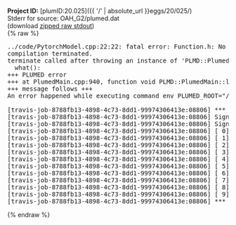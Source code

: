 **Project ID:** [plumID:20.025]({{ '/' | absolute_url }}eggs/20/025/)  
Stderr for source:  OAH_G2/plumed.dat   
(download [zipped raw stdout](plumed.dat.plumed_master.stdout.txt.zip))  
{% raw %}
<pre>
../code/PytorchModel.cpp:22:22: fatal error: Function.h: No such file or directory
compilation terminated.
terminate called after throwing an instance of 'PLMD::Plumed::ExceptionError'
  what():  
+++ PLUMED error
+++ at PlumedMain.cpp:940, function void PLMD::PlumedMain::load(const string&)
+++ message follows +++
An error happened while executing command env PLUMED_ROOT="/home/travis/opt/lib/plumed_master" env PLUMED_HTMLDIR="/home/travis/opt/share/doc/plumed_master" env PLUMED_INCLUDEDIR="/home/travis/opt/include" env PLUMED_PROGRAM_NAME="plumed_master" env PLUMED_IS_INSTALLED="yes" "/home/travis/opt/lib/plumed_master"/scripts/mklib.sh ../code/PytorchModel.cpp

[travis-job-8788fb13-4898-4c73-8dd1-99974306413e:08806] *** Process received signal ***
[travis-job-8788fb13-4898-4c73-8dd1-99974306413e:08806] Signal: Aborted (6)
[travis-job-8788fb13-4898-4c73-8dd1-99974306413e:08806] Signal code:  (-6)
[travis-job-8788fb13-4898-4c73-8dd1-99974306413e:08806] [ 0] /lib/x86_64-linux-gnu/libc.so.6(+0x354b0)[0x7f9f095944b0]
[travis-job-8788fb13-4898-4c73-8dd1-99974306413e:08806] [ 1] /lib/x86_64-linux-gnu/libc.so.6(gsignal+0x38)[0x7f9f09594428]
[travis-job-8788fb13-4898-4c73-8dd1-99974306413e:08806] [ 2] /lib/x86_64-linux-gnu/libc.so.6(abort+0x16a)[0x7f9f0959602a]
[travis-job-8788fb13-4898-4c73-8dd1-99974306413e:08806] [ 3] /usr/lib/x86_64-linux-gnu/libstdc++.so.6(_ZN9__gnu_cxx27__verbose_terminate_handlerEv+0x16d)[0x7f9f09bce84d]
[travis-job-8788fb13-4898-4c73-8dd1-99974306413e:08806] [ 4] /usr/lib/x86_64-linux-gnu/libstdc++.so.6(+0x8d6b6)[0x7f9f09bcc6b6]
[travis-job-8788fb13-4898-4c73-8dd1-99974306413e:08806] [ 5] /usr/lib/x86_64-linux-gnu/libstdc++.so.6(+0x8d701)[0x7f9f09bcc701]
[travis-job-8788fb13-4898-4c73-8dd1-99974306413e:08806] [ 6] /usr/lib/x86_64-linux-gnu/libstdc++.so.6(__cxa_rethrow+0x49)[0x7f9f09bcc969]
[travis-job-8788fb13-4898-4c73-8dd1-99974306413e:08806] [ 7] plumed_master[0x40a072]
[travis-job-8788fb13-4898-4c73-8dd1-99974306413e:08806] [ 8] /lib/x86_64-linux-gnu/libc.so.6(__libc_start_main+0xf0)[0x7f9f0957f830]
[travis-job-8788fb13-4898-4c73-8dd1-99974306413e:08806] [ 9] plumed_master[0x40a0e9]
[travis-job-8788fb13-4898-4c73-8dd1-99974306413e:08806] *** End of error message ***
</pre>
{% endraw %}
